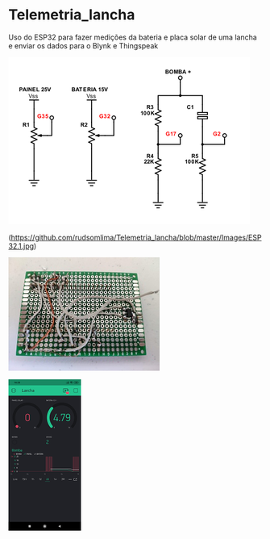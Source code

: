 # Telemetria_lancha
Uso do ESP32 para fazer medições da bateria  e placa solar de uma lancha e enviar os dados para o Blynk e Thingspeak

![](https://github.com/rudsomlima/Telemetria_lancha/blob/master/Images/Esquema.png)

(https://github.com/rudsomlima/Telemetria_lancha/blob/master/Images/ESP32.1.jpg)

![](https://github.com/rudsomlima/Telemetria_lancha/blob/master/Images/ESP32.jpg)

![](https://github.com/rudsomlima/Telemetria_lancha/blob/master/Images/Blink.png)
